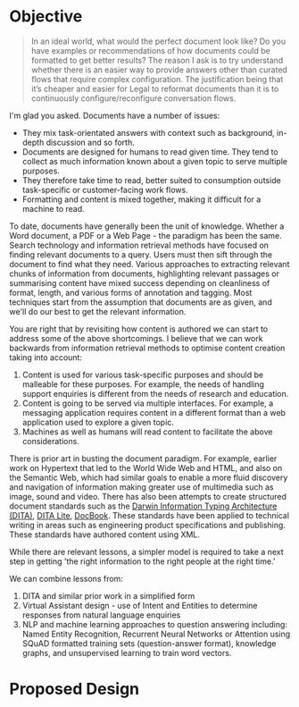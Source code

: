# Objective

> In an ideal world, what would the perfect document look like? Do you have examples or 
  recommendations of how documents could be formatted to get better results? The reason 
  I ask is to try understand whether there is an easier way to provide answers other than 
  curated flows that require complex configuration. The justification being that it’s 
  cheaper and easier for Legal to reformat documents than it is to continuously 
  configure/reconfigure conversation flows.

I'm glad you asked. Documents have a number of issues:

* They mix task-orientated answers with context such as background, in-depth discussion and
  so forth.
* Documents are designed for humans to read given time. They tend to collect as much information
  known about a given topic to serve multiple purposes.
* They therefore take time to read, better suited to consumption outside task-specific or
  customer-facing work flows.
* Formatting and content is mixed together, making it difficult for a machine to read.

To date, documents have generally been the unit of knowledge. Whether a Word document, a PDF
or a Web Page - the paradigm has been the same. Search technology and information retrieval
methods have focused on finding relevant documents to a query. Users must then sift through
the document to find what they need. Various approaches to extracting relevant chunks of
information from documents, highlighting relevant passages or summarising content have
mixed success depending on cleanliness of format, length, and various forms of annotation
and tagging. Most techniques start from the assumption that documents are as given, and
we'll do our best to get the relevant information.

You are right that by revisiting how content is authored we can start to address some of the
above shortcomings. I believe that we can work backwards from information retrieval methods
to optimise content creation taking into account:

1. Content is used for various task-specific purposes and should be malleable for these 
   purposes. For example, the needs of handling support enquiries is different from the
   needs of research and education.
2. Content is going to be served via multiple interfaces. For example, a messaging application
   requires content in a different format than a web application used to explore a given
   topic.
3. Machines as well as humans will read content to facilitate the above considerations.

There is prior art in busting the document paradigm. For example, earlier work on Hypertext
that led to the World Wide Web and HTML, and also on the Semantic Web, which had similar
goals to enable a more fluid discovery and navigation of information making greater use of
multimedia such as image, sound and video. There has also been attempts to create structured
document standards such as the [Darwin Information Typing Architecture (DITA)](https://en.wikipedia.org/wiki/Darwin_Information_Typing_Architecture),
[DITA Lite](http://docs.oasis-open.org/dita/LwDITA/v1.0/cnprd01/LwDITA-v1.0-cnprd01.html),
[DocBook](https://www.slideshare.net/abelsp/docbook-vs-dita-will-the-real-standard-please-stand-up).
These standards have been applied to technical writing in areas such as engineering product 
specifications and publishing. These standards have authored content using XML.

While there are relevant lessons, a simpler model is required to take a next step in getting 
'the right information to the right people at the right time.'

We can combine lessons from:

1. DITA and similar prior work in a simplified form
2. Virtual Assistant design - use of Intent and Entities to determine responses from
   natural language enquiries
3. NLP and machine learning approaches to question answering including: Named Entity
   Recognition, Recurrent Neural Networks or Attention using SQuAD formatted training
   sets (question-answer format), knowledge graphs, and unsupervised learning to train
   word vectors. 


# Proposed Design

